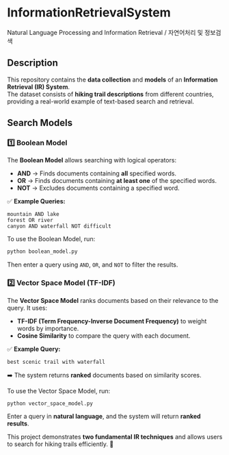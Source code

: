 # InformationRetrievalSystem  
Natural Language Processing and Information Retrieval / 자연어처리 및 정보검색  

## **Description**  
This repository contains the **data collection** and **models** of an **Information Retrieval (IR) System**.  
The dataset consists of **hiking trail descriptions** from different countries, providing a real-world example of text-based search and retrieval.  

## **Search Models**  

### **1️⃣ Boolean Model**  
The **Boolean Model** allows searching with logical operators:  
- **AND** → Finds documents containing **all** specified words.  
- **OR** → Finds documents containing **at least one** of the specified words.  
- **NOT** → Excludes documents containing a specified word.  

✅ **Example Queries:**  
```
mountain AND lake  
forest OR river  
canyon AND waterfall NOT difficult  
```  
To use the Boolean Model, run:  
```sh
python boolean_model.py
```
Then enter a query using `AND`, `OR`, and `NOT` to filter the results.  

### **2️⃣ Vector Space Model (TF-IDF)**  
The **Vector Space Model** ranks documents based on their relevance to the query. It uses:  
- **TF-IDF (Term Frequency-Inverse Document Frequency)** to weight words by importance.  
- **Cosine Similarity** to compare the query with each document.  

✅ **Example Query:**  
```
best scenic trail with waterfall  
```  
➡️ The system returns **ranked** documents based on similarity scores.  

To use the Vector Space Model, run:  
```sh
python vector_space_model.py
```
Enter a query in **natural language**, and the system will return **ranked results**.  


This project demonstrates **two fundamental IR techniques** and allows users to search for hiking trails efficiently. 🚀  
